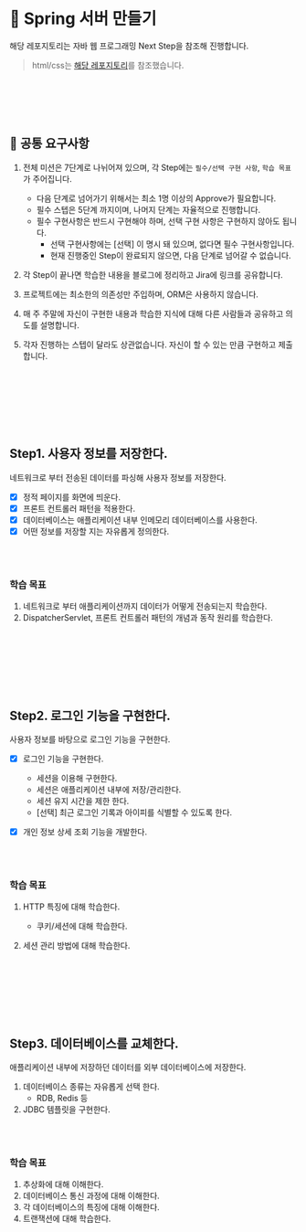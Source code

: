 # 🍃 Spring 서버 만들기

해당 레포지토리는 자바 웹 프로그래밍 Next Step을 참조해 진행합니다.

> html/css는 [해당 레포지토리](https://github.com/Origogi/DreamCoding-FE-Portfolio-Clone)를 참조했습니다.

<br>
<br>
<br>
<br>

## 📝 공통 요구사항

1. 전체 미션은 7단계로 나뉘어져 있으며, 각 Step에는 `필수/선택 구현 사항`, `학습 목표`가 주어집니다.
    - 다음 단계로 넘어가기 위해서는 최소 1명 이상의 Approve가 필요합니다.
    - 필수 스텝은 5단계 까지이며, 나머지 단계는 자율적으로 진행합니다.
    - 필수 구현사항은 반드시 구현해야 하며, 선택 구현 사항은 구현하지 않아도 됩니다.
        - 선택 구현사항에는 [선택] 이 명시 돼 있으며, 없다면 필수 구현사항입니다.
        - 현재 진행중인 Step이 완료되지 않으면, 다음 단계로 넘어갈 수 없습니다.

2. 각 Step이 끝나면 학습한 내용을 블로그에 정리하고 Jira에 링크를 공유합니다.
3. 프로젝트에는 최소한의 의존성만 주입하며, ORM은 사용하지 않습니다.
4. 매 주 주말에 자신이 구현한 내용과 학습한 지식에 대해 다른 사람들과 공유하고 의도를 설명합니다.
5. 각자 진행하는 스텝이 달라도 상관없습니다. 자신이 할 수 있는 만큼 구현하고 제출합니다.

<br>
<br>
<br>
<br>
<br>
<br>

## Step1. 사용자 정보를 저장한다.

네트워크로 부터 전송된 데이터를 파싱해 사용자 정보를 저장한다.

- [x] 정적 페이지를 화면에 띄운다.
- [x] 프론트 컨트롤러 패턴을 적용한다. 
- [x] 데이터베이스는 애플리케이션 내부 인메모리 데이터베이스를 사용한다.
- [x] 어떤 정보를 저장할 지는 자유롭게 정의한다.

<br>
<br>

### 학습 목표
1. 네트워크로 부터 애플리케이션까지 데이터가 어떻게 전송되는지 학습한다.
2. DispatcherServlet, 프론트 컨트롤러 패턴의 개념과 동작 원리를 학습한다.

<br>
<br>
<br>
<br>
<br>
<br>

## Step2. 로그인 기능을 구현한다.

사용자 정보를 바탕으로 로그인 기능을 구현한다.

- [x] 로그인 기능을 구현한다.
  - 세션을 이용해 구현한다.
  - 세션은 애플리케이션 내부에 저장/관리한다.
  - 세션 유지 시간을 제한 한다.
  - [선택] 최근 로그인 기록과 아이피를 식별할 수 있도록 한다.

- [x] 개인 정보 상세 조회 기능을 개발한다.


<br>
<br>

### 학습 목표

1. HTTP 특징에 대해 학습한다.
   - 쿠키/세션에 대해 학습한다.

2. 세션 관리 방법에 대해 학습한다.

<br>
<br>
<br>
<br>
<br>
<br>

## Step3. 데이터베이스를 교체한다.

애플리케이션 내부에 저장하던 데이터를 외부 데이터베이스에 저장한다.

1. 데이터베이스 종류는 자유롭게 선택 한다.
    - RDB, Redis 등
2. JDBC 템플릿을 구현한다.

<br>
<br>

### 학습 목표

1. 추상화에 대해 이해한다.
2. 데이터베이스 통신 과정에 대해 이해한다.
3. 각 데이터베이스의 특징에 대해 이해한다.
4. 트랜잭션에 대해 학습한다.
